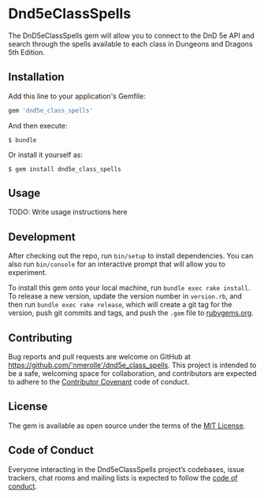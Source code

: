 # Dnd5eClassSpells

The DnD5eClassSpells gem will allow you to connect to the DnD 5e API and search through the spells available to each class in Dungeons and Dragons 5th Edition.

## Installation

Add this line to your application's Gemfile:

```ruby
gem 'dnd5e_class_spells'
```

And then execute:

    $ bundle

Or install it yourself as:

    $ gem install dnd5e_class_spells

## Usage

TODO: Write usage instructions here

## Development

After checking out the repo, run `bin/setup` to install dependencies. You can also run `bin/console` for an interactive prompt that will allow you to experiment.

To install this gem onto your local machine, run `bundle exec rake install`. To release a new version, update the version number in `version.rb`, and then run `bundle exec rake release`, which will create a git tag for the version, push git commits and tags, and push the `.gem` file to [rubygems.org](https://rubygems.org).

## Contributing

Bug reports and pull requests are welcome on GitHub at https://github.com/'nmerolle'/dnd5e_class_spells. This project is intended to be a safe, welcoming space for collaboration, and contributors are expected to adhere to the [Contributor Covenant](http://contributor-covenant.org) code of conduct.

## License

The gem is available as open source under the terms of the [MIT License](https://opensource.org/licenses/MIT).

## Code of Conduct

Everyone interacting in the Dnd5eClassSpells project’s codebases, issue trackers, chat rooms and mailing lists is expected to follow the [code of conduct](https://github.com/'nmerolle'/dnd5e_class_spells/blob/master/CODE_OF_CONDUCT.md).
